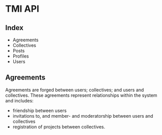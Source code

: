 # TMI API


## Index

* Agreements
* Collectives
* Posts
* Profiles
* Users


## Agreements

Agreements are forged between users; collectives; and users and collectives.
These agreements represent relationships within the system and includes:

* friendship between users
* invitations to, and member- and moderatorship between users and collectives
* registration of projects between collectives.


